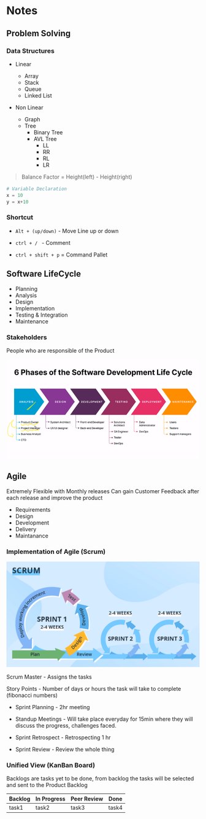 # Notes

## Problem Solving

### Data Structures

- Linear

  - Array
  - Stack
  - Queue
  - Linked List

- Non Linear
  - Graph
  - Tree
    - Binary Tree
    - AVL Tree
      - LL
      - RR
      - RL
      - LR

> Balance Factor = Height(left) - Height(right)

```python
# Variable Declaration
x = 10
y = x+10
```

### Shortcut

- `Alt + (up/down)` - Move Line up or down

* `ctrl + / ` - Comment

- `ctrl + shift + p` = Command Pallet

## Software LifeCycle

- Planning
- Analysis
- Design
- Implementation
- Testing & Integration
- Maintenance

### Stakeholders

People who are responsible of the Product

!["Stakeholders and Lifecycle"](./image.png)

## Agile

Extremely Flexible with Monthly releases
Can gain Customer Feedback after each release and improve the product

- Requirements
- Design
- Development
- Delivery
- Maintanance

### Implementation of Agile (Scrum)

!["Scrum"](./scrum.png)

Scrum Master - Assigns the tasks

Story Points - Number of days or hours the task will take to complete (fibonacci numbers)

- Sprint Planning - 2hr meeting

- Standup Meetings - Will take place everyday for 15min where they will discuss the progress, challenges faced.

- Sprint Retrospect - Retrospecting 1 hr

- Sprint Review - Review the whole thing

### Unified View (KanBan Board)

Backlogs are tasks yet to be done, from backlog the tasks will be selected and sent to the Product Backlog

| Backlog | In Progress | Peer Review | Done  |
| ------- | ----------- | ----------- | ----- |
| task1   | task2       | task3       | task4 |

